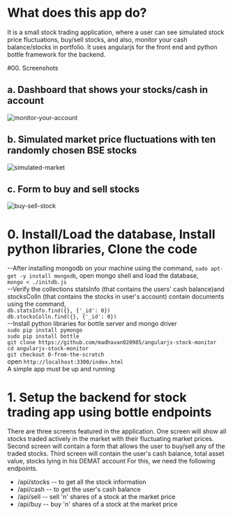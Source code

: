 # What does this app do?
It is a small stock trading application, where a user can see simulated stock price fluctuations, buy/sell stocks, and also, monitor your cash balance/stocks in portfolio. It uses angularjs for the front end and python bottle framework for the backend.

#00. Screenshots
## a. Dashboard that shows your stocks/cash in account
![monitor-your-account](https://cloud.githubusercontent.com/assets/4812767/22501312/46915fe6-e88e-11e6-9367-38a66a3f80b0.png)

## b. Simulated market price fluctuations with ten randomly chosen BSE stocks
![simulated-market](https://cloud.githubusercontent.com/assets/4812767/22501285/2d6f563a-e88e-11e6-939d-e0fc94098a42.png)

## c. Form to buy and sell stocks
![buy-sell-stock](https://cloud.githubusercontent.com/assets/4812767/22501317/4ebb6432-e88e-11e6-84bb-884f740e4d90.png)

# 0. Install/Load the database, Install python libraries, Clone the code  
--After installing mongodb on your machine using the command, `sudo apt-get -y install mongodb`, open mongo shell and load the database,  
`mongo < ./initdb.js`  
--Verify the collections statsInfo (that contains the users' cash balance)and stocksColln (that contains the stocks in user's account) contain documents using the command,  
`db.statsInfo.find({}, {'_id': 0})`  
`db.stocksColln.find({}, {'_id': 0})`  
--Install python libraries for bottle server and mongo driver  
`sudo pip install pymongo`  
`sudo pip install bottle`  
`git clone https://github.com/madhavan020985/angularjs-stock-monitor`  
`cd angularjs-stock-monitor`  
`git checkout 0-from-the-scratch`  
open `http://localhost:3300/index.html`  
A simple app must be up and running  
# 1. Setup the backend for stock trading app using bottle endpoints
There are three screens featured in the application. One screen will show all stocks traded actively in the market with their fluctuating market prices. Second screen will contain a form that allows the user to buy/sell any of the traded stocks. Third screen will contain the user's cash balance, total asset value, stocks lying in his DEMAT account
For this, we need the following endpoints.
* /api/stocks  -- to get all the stock information
* /api/cash    -- to get the user's cash balance
* /api/sell    -- sell 'n' shares of a stock at the market price
* /api/buy     -- buy 'n' shares of a stock at the market price


